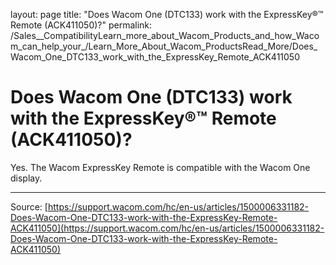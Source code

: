 layout: page
title: "Does Wacom One (DTC133) work with the ExpressKey®™ Remote (ACK411050)?"
permalink: /Sales__CompatibilityLearn_more_about_Wacom_Products_and_how_Wacom_can_help_your_/Learn_More_About_Wacom_ProductsRead_More/Does_Wacom_One_DTC133_work_with_the_ExpressKey_Remote_ACK411050

# Does Wacom One (DTC133) work with the ExpressKey®™ Remote (ACK411050)?

Yes. The Wacom ExpressKey Remote is compatible with the Wacom One display.

---
Source: [https://support.wacom.com/hc/en-us/articles/1500006331182-Does-Wacom-One-DTC133-work-with-the-ExpressKey-Remote-ACK411050](https://support.wacom.com/hc/en-us/articles/1500006331182-Does-Wacom-One-DTC133-work-with-the-ExpressKey-Remote-ACK411050)
